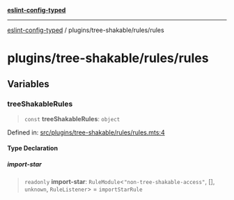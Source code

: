 [**eslint-config-typed**](../../../README.md)

***

[eslint-config-typed](../../../README.md) / plugins/tree-shakable/rules/rules

# plugins/tree-shakable/rules/rules

## Variables

### treeShakableRules

> `const` **treeShakableRules**: `object`

Defined in: [src/plugins/tree-shakable/rules/rules.mts:4](https://github.com/noshiro-pf/eslint-config-typed/blob/main/src/plugins/tree-shakable/rules/rules.mts#L4)

#### Type Declaration

##### import-star

> `readonly` **import-star**: `RuleModule`\<`"non-tree-shakable-access"`, \[\], `unknown`, `RuleListener`\> = `importStarRule`
